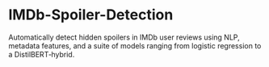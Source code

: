 # IMDb-Spoiler-Detection
Automatically detect hidden spoilers in IMDb user reviews using NLP, metadata features, and a suite of models ranging from logistic regression to a DistilBERT‑hybrid.
